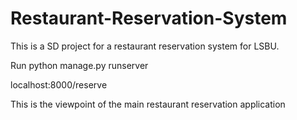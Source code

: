 # Restaurant-Reservation-System

This is a SD project for a restaurant reservation system for LSBU.

Run python manage.py runserver

localhost:8000/reserve

This is the viewpoint of the main restaurant reservation application
